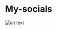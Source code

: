# My-socials
![alt text](https://upload.wikimedia.org/wikipedia/commons/thumb/8/82/Telegram_logo.svg/1200px-Telegram_logo.svg.png)
